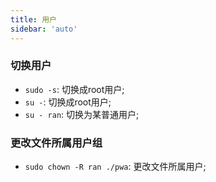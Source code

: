 ```yaml
---
title: 用户
sidebar: 'auto'
---
```


### 切换用户
* `sudo -s`: 切换成root用户;
* `su -`: 切换成root用户;
* `su - ran`: 切换为某普通用户;


### 更改文件所属用户组
* `sudo chown -R ran ./pwa`: 更改文件所属用户; 